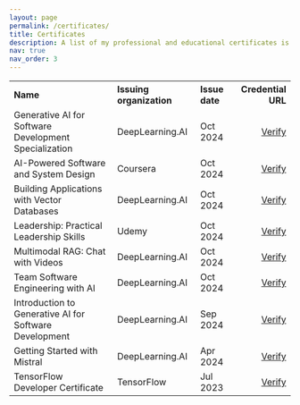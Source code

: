 ```yaml
---
layout: page
permalink: /certificates/
title: Certificates
description: A list of my professional and educational certificates is listed.
nav: true
nav_order: 3
---
```



<table style="width: 100%; border-collapse: collapse;">
  <tr>
    <th style="text-align: left;">Name</th>
    <th style="text-align: left;">Issuing organization</th>
    <th style="text-align: left;">Issue date</th>
    <th style="text-align: right;">Credential URL</th>
  </tr>
  <tr>
    <td>Generative AI for Software Development Specialization</td>
    <td>DeepLearning.AI</td>
    <td>Oct 2024</td>
    <td style="text-align: right;"><a href="https://www.coursera.org/account/accomplishments/specialization/ZEGUDMHSWGNN" target="_blank">Verify</a></td>
  </tr>
  <tr>
    <td>AI-Powered Software and System Design</td>
    <td>Coursera</td>
    <td>Oct 2024</td>
    <td style="text-align: right;"><a href="https://www.coursera.org/account/accomplishments/verify/QVCNCXNPO4VY" target="_blank">Verify</a></td>
  </tr>
  <tr>
    <td>Building Applications with Vector Databases</td>
    <td>DeepLearning.AI</td>
    <td>Oct 2024</td>
    <td style="text-align: right;"><a href="https://learn.deeplearning.ai/accomplishments/6078c7fb-bbdd-4950-8a1a-b51996ba2a7f" target="_blank">Verify</a></td>
  </tr>
  <tr>
    <td>Leadership: Practical Leadership Skills</td>
    <td>Udemy</td>
    <td>Oct 2024</td>
    <td style="text-align: right;"><a href="https://udemy-certificate.s3.amazonaws.com/pdf/UC-3a6d94a3-b9c3-4d97-8226-90d2c1b91131.pdf" target="_blank">Verify</a></td>
  </tr>
  <tr>
    <td>Multimodal RAG: Chat with Videos</td>
    <td>DeepLearning.AI</td>
    <td>Oct 2024</td>
    <td style="text-align: right;"><a href="https://learn.deeplearning.ai/accomplishments/0f2487d0-b912-41aa-9b9a-1e8655508cc5" target="_blank">Verify</a></td>
  </tr>
  <tr>
    <td>Team Software Engineering with AI</td>
    <td>DeepLearning.AI</td>
    <td>Oct 2024</td>
    <td style="text-align: right;"><a href="https://www.coursera.org/account/accomplishments/verify/5IIEQYJ5OBKF" target="_blank">Verify</a></td>
  </tr>
  <tr>
    <td>Introduction to Generative AI for Software Development</td>
    <td>DeepLearning.AI</td>
    <td>Sep 2024</td>
    <td style="text-align: right;"><a href="https://www.coursera.org/account/accomplishments/verify/HO5VGO7WO314" target="_blank">Verify</a></td>
  </tr>
  <tr>
    <td>Getting Started with Mistral</td>
    <td>DeepLearning.AI</td>
    <td>Apr 2024</td>
    <td style="text-align: right;"><a href="https://learn.deeplearning.ai/accomplishments/4c5c4b19-7206-4b5b-9ae1-a44523718066?usp=sharing" target="_blank">Verify</a></td>
  </tr>
  <tr>
    <td>TensorFlow Developer Certificate</td>
    <td>TensorFlow</td>
    <td>Jul 2023</td>
    <td style="text-align: right;"><a href="https://www.credential.net/10851b80-60a6-4fc8-b807-43cb25b378d1#gs.gla8y6" target="_blank">Verify</a></td>
  </tr>

  <!-- Add more certificates as needed -->
</table>
